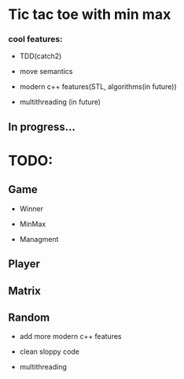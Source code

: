 # Tic tac toe with min max

### cool features:

- TDD(catch2)

- move semantics

- modern c++ features(STL, algorithms(in future))

- multithreading (in future)
## In progress...

# TODO:
## Game

- Winner

- MinMax

- Managment

## Player

## Matrix

## Random

- add more modern c++ features

- clean sloppy code

- multithreading